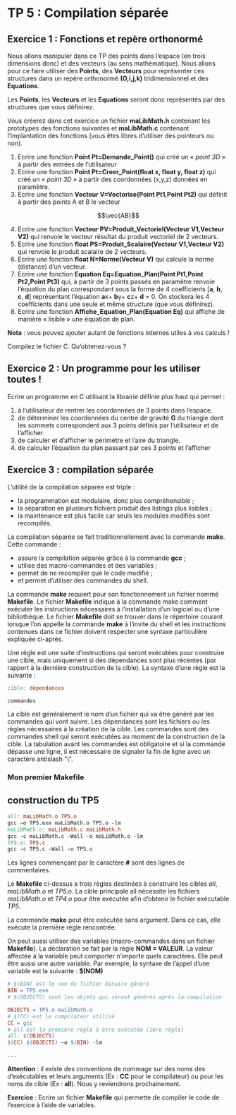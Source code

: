 # TP 5 : Compilation séparée

## Exercice 1 : Fonctions et repère orthonormé
Nous allons manipuler dans ce TP des points dans l’espace (en trois dimensions donc) et des vecteurs (au sens mathématique). Nous allons pour ce faire utiliser des **Points**, des **Vecteurs** pour représenter ces structures dans un repère orthonormé **(**O,i,j,k**)** tridimensionnel et des **Equations**.

Les **Points**, les **Vecteurs** et les **Equations** seront donc représentés par des structures que vous définirez.

Vous créerez dans cet exercice un fichier **maLibMath.h** contenant les prototypes des fonctions suivantes et **maLibMath.c** contenant l’implantation des fonctions (vous êtes libres d’utiliser des pointeurs ou non).

1. Ecrire une fonction **Point Pt=Demande\_Point()** qui créé un « *point 3D* » à partir des entrées de l’utilisateur
2. Ecrire une fonction **Point Pt=Creer\_Point(float x, float y, float z)** qui créé un « *point 3D* » à partir des coordonnées (x,y,z) données en paramètre.
3. Ecrire une fonction **Vecteur V=Vectorise(Point Pt1,Point Pt2)** qui définit à partir des points A et B le vecteur 
```math
\vec{AB}
```
4. Ecrire une fonction **Vecteur PV=Produit\_Vectoriel(Vecteur V1,Vecteur V2)** qui renvoie le vecteur résultat du produit vectoriel de 2 vecteurs.
5. Ecrire une fonction **float PS=Produit\_Scalaire(Vecteur V1,Vecteur V2)** qui renvoie le produit scalaire de 2 vecteurs.
6. Ecrire une fonction **float N=Norme(Vecteur V)** qui calcule la norme (distance) d’un vecteur.
7. Ecrire une fonction **Equation Eq=Equation\_Plan(Point Pt1,Point Pt2,Point Pt3)** qui, à partir de 3 points passés en paramètre renvoie l’équation du plan correspondant sous la forme de 4 coefficients [**a**, **b**, **c**, **d**] représentant l’équation **a**x+ **b**y+ **c**z+ **d** = 0.
   On stockera les 4 coefficients dans une seule et même structure (que vous définirez).
8. Ecrire une fonction **Affiche\_Equation\_Plan(Equation Eq)** qui affiche de manière « lisible » une équation de plan.

**Nota** : vous pouvez ajouter autant de fonctions internes utiles à vos calculs !

Compilez le fichier C. Qu’obtenez-vous ?

## Exercice 2 : Un programme pour les utiliser toutes !
Ecrire un programme en C utilisant la librairie définie plus haut qui permet :

1. à l’utilisateur de rentrer les coordonnées de 3 points dans l’espace.
2. de déterminer les coordonnées du centre de gravité **G** du triangle dont les sommets correspondent aux 3 points définis par l’utilisateur et de l’afficher
3. de calculer et d’afficher le périmètre et l’aire du triangle.
4. de calculer l’équation du plan passant par ces 3 points et l’afficher

## Exercice 3 : compilation séparée
L’utilité de la compilation séparée est triple :

* la programmation est modulaire, donc plus compréhensible ;
* la séparation en plusieurs fichiers produit des listings plus lisibles ;
* la maintenance est plus facile car seuls les modules modifiés sont recompilés.

La compilation séparée se fait traditionnellement avec la commande **make**. Cette commande :

* assure la compilation séparée grâce à la commande **gcc** ;
* utilise des macro-commandes et des variables ;
* permet de ne recompiler que le code modifié ;
* et permet d’utiliser des commandes du shell.

La commande **make** requiert pour son fonctionnement un fichier nommé **Makefile**. Le fichier **Makefile** indique à la commande make comment exécuter les instructions nécessaires à l’installation d’un logiciel ou d’une bibliothèque. Le fichier **Makefile** doit se trouver dans le répertoire courant lorsque l’on appelle la commande **make** à l’invite du shell et les instructions contenues dans ce fichier doivent respecter une syntaxe particulière expliquée ci-après.

Une règle est une suite d’instructions qui seront exécutées pour construire une cible, mais uniquement si des dépendances sont plus récentes (par rapport à la dernière construction de la cible). La syntaxe d’une règle est la suivante :

```makefile
cible: dépendances

commandes
```

La cible est généralement le nom d’un fichier qui va être généré par les commandes qui vont suivre. Les dépendances sont les fichiers ou les règles nécessaires à la création de la cible.
Les commandes sont des commandes shell qui seront exécutées au moment de la construction de la cible. La tabulation avant les commandes est obligatoire et si la commande dépasse une ligne, il est nécessaire de signaler la fin de ligne avec un caractère antislash "\\".

### Mon premier Makefile

## construction du TP5
```makefile
all: maLibMath.o TP5.o
gcc –o TP5.exe maLibMath.o TP5.o -lm
maLibMath.o: maLibMath.c maLibMath.h
gcc -c maLibMath.c -Wall -o maLibMath.o -lm
TP5.o: TP5.c
gcc -c TP5.c -Wall -o TP5.o
```

Les lignes commençant par le caractère **#** sont des lignes de commentaires.

Le **Makefile** ci-dessus a trois règles destinées à construire les cibles *all*, *maLibMath.o* et *TP5.o*. La cible principale all nécessite les fichiers *maLibMath.o* et *TP4.o* pour être exécutée afin d’obtenir le fichier exécutable *TP5*.

La commande **make** peut être exécutée sans argument. Dans ce cas, elle exécute la première règle rencontrée.

On peut aussi utiliser des variables (macro-commandes dans un fichier **Makefile**). La déclaration se fait par la règle **NOM = VALEUR**. La valeur affectée à la variable peut comporter n’importe quels caractères. Elle peut être aussi une autre variable.
Par exemple, la syntaxe de l’appel d’une variable est la suivante : **$(NOM)**

```makefile
# $(BIN) est le nom du fichier binaire généré
BIN = TP5.exe
# $(OBJECTS) sont les objets qui seront générés après la compilation

OBJECTS = TP5.o maLibMath.o
# $(CC) est le compilateur utilisé
CC = gcc
# all est la première règle à être exécutée (1ère règle)
all: $(OBJECTS)
$(CC) $(OBJECTS) –o $(BIN) -lm

...
```

**Attention** : il existe des conventions de nommage sur des noms des d’exécutables et leurs arguments (Ex : **CC** pour le compilateur) ou pour les noms de cible (Ex : **all**). Nous y reviendrons prochainement.

**Exercice** : Ecrire un fichier **Makefile** qui permette de compiler le code de l’exercice à l’aide de variables.

